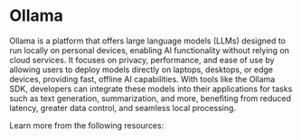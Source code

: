 # Ollama

Ollama is a platform that offers large language models (LLMs) designed to run locally on personal devices, enabling AI functionality without relying on cloud services. It focuses on privacy, performance, and ease of use by allowing users to deploy models directly on laptops, desktops, or edge devices, providing fast, offline AI capabilities. With tools like the Ollama SDK, developers can integrate these models into their applications for tasks such as text generation, summarization, and more, benefiting from reduced latency, greater data control, and seamless local processing.

Learn more from the following resources:


